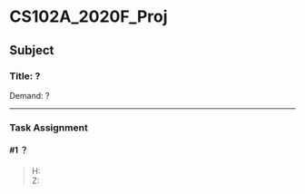 # CS102A_2020F_Proj

Subject
---
### Title: ?
Demand: ?

---
### Task Assignment

#### #1 ？
> H:   
> Z:
